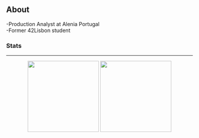 ##  About

-Production Analyst at Alenia Portugal  
-Former 42Lisbon student

### Stats
___

<div align="center">
  <img height="192px" src="https://readme-stats.jonas-bernard.dev/api/top-langs/?username=Black-Magick&theme=transparent"/>
  <img height="192px" src="https://readme-stats.jonas-bernard.dev/api?username=Black-Magick&show_icons=true&theme=transparent&include_all_commits=true&count_private=true"/>
</div>
